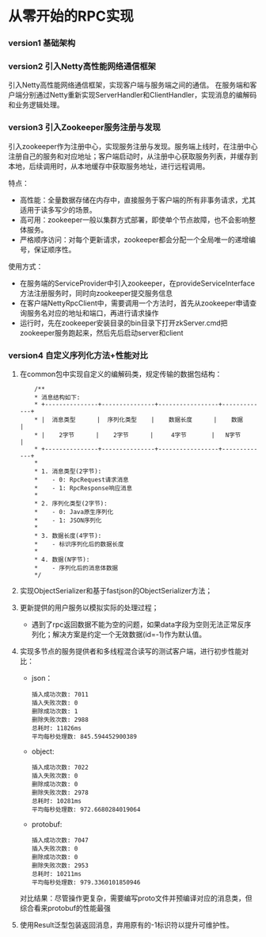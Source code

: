 # 从零开始的RPC实现

### version1 基础架构


### version2 引入Netty高性能网络通信框架

引入Netty高性能网络通信框架，实现客户端与服务端之间的通信。
在服务端和客户端分别通过Netty重新实现ServerHandler和ClientHandler，实现消息的编解码和业务逻辑处理。

### version3 引入Zookeeper服务注册与发现

引入zookeeper作为注册中心，实现服务注册与发现。服务端上线时，在注册中心注册自己的服务和对应地址；客户端启动时，从注册中心获取服务列表，并缓存到本地，后续调用时，从本地缓存中获取服务地址，进行远程调用。

特点：
- 高性能：全量数据存储在内存中，直接服务于客户端的所有非事务请求，尤其适用于读多写少的场景。
- 高可用：zookeeper一般以集群方式部署，即使单个节点故障，也不会影响整体服务。
- 严格顺序访问：对每个更新请求，zookeeper都会分配一个全局唯一的递增编号，保证顺序性。

使用方式：
- 在服务端的ServiceProvider中引入zookeeper，在provideServiceInterface方法注册服务时，同时向zookeeper提交服务信息
- 在客户端NettyRpcClient中，需要调用一个方法时，首先从zookeeper申请查询服务名对应的地址和端口，再进行请求操作
- 运行时，先在zookeeper安装目录的bin目录下打开zkServer.cmd把zookeeper服务跑起来，然后先后启动server和client

### version4 自定义序列化方法+性能对比

1. 在common包中实现自定义的编解码类，规定传输的数据包结构：

    ```
        /**
        * 消息结构如下:
        * +---------------+---------------+-----------------+-------------+
        * |  消息类型      |  序列化类型    |    数据长度      |    数据      |
        * |    2字节      |    2字节      |     4字节       |   N字节     |
        * +---------------+---------------+-----------------+-------------+
        * 
        * 1. 消息类型(2字节):
        *    - 0: RpcRequest请求消息
        *    - 1: RpcResponse响应消息
        * 
        * 2. 序列化类型(2字节):
        *    - 0: Java原生序列化
        *    - 1: JSON序列化
        * 
        * 3. 数据长度(4字节):
        *    - 标识序列化后的数据长度
        * 
        * 4. 数据(N字节):
        *    - 序列化后的消息体数据
        */
    ```

2. 实现ObjectSerializer和基于fastjson的ObjectSerializer方法；

3. 更新提供的用户服务以模拟实际的处理过程；
    - 遇到了rpc返回数据不能为空的问题，如果data字段为空则无法正常反序列化；解决方案是约定一个无效数据(id=-1)作为默认值。

4. 实现多节点的服务提供者和多线程混合读写的测试客户端，进行初步性能对比：
    - json：
        ```
        插入成功次数: 7011
        插入失败次数: 0
        删除成功次数: 1
        删除失败次数: 2988
        总耗时: 11826ms
        平均每秒处理数: 845.594452900389
        ```
    - object:
        ```
        插入成功次数: 7022
        插入失败次数: 0
        删除成功次数: 0
        删除失败次数: 2978
        总耗时: 10281ms
        平均每秒处理数: 972.6680284019064
        ```
    - protobuf:
        ```
        插入成功次数: 7047
        插入失败次数: 0
        删除成功次数: 0
        删除失败次数: 2953
        总耗时: 10211ms
        平均每秒处理数: 979.3360101850946
        ```

    对比结果：尽管操作更复杂，需要编写proto文件并预编译对应的消息类，但综合看来protobuf的性能最强

5. 使用Result<T>泛型包装返回消息，弃用原有的-1标识符以提升可维护性。